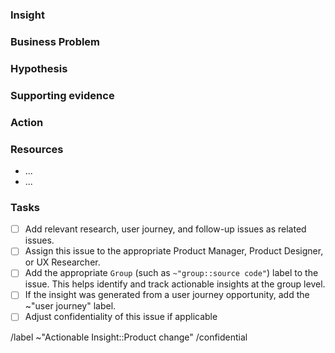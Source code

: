 <!-- Actionable insights must recommend an action that needs to take place. An actionable insight both defines the insight and clearly calls out action or next step required to improve based on the result of the research observation or data. Actionable insights are tracked over time and will include follow-up. Please follow the tasks outlined in this issue for best results. Learn more in the handbook here: https://about.gitlab.com/handbook/product/ux/ux-research-training/research-insights/#actionable-insights 

This issue template is for an actionable insight that requires a change in the product.-->

### Insight
<!-- Describe the insight itself: often the problem, finding, or observation.-->

### Business Problem
<!-- Where the insight is focused on the user/customer, the business problem represents how the insight could positively impact the business. For example, an insight around a friction area during the trial experience could be inhibiting first orders. -->

### Hypothesis
<!-- Detail how actioning the insight may impact the business problem identified. -->

### Supporting evidence
<!-- Describe why the problem is happening, or more details behind the finding or observation. Try to include quotes or specific data collected. Feel free to link the Actionable insight from Dovetail here if applicable instead of retyping details. -->

### Action
<!--Since this is an actionable insight that requires a change in the product, ensure the action is algned to that. Describe the next step or action that needs to take place as a result of the research. The action should be clearly defined, achievable, and directly tied back to the insight. Make sure to use directive terminology, such as: change, update, add/remove, etc. -->

### Resources
 <!--Add resources as links below. May include a Dovetail project, Tableau dashboard, or more, as applicable. -->

- ...
- ...

### Tasks
 <!--Fill out these tasks in order to consider an Actionable Insight complete. Actionable Insights are created as confidential by default, but can be made non-confidential if the insight does not include information about competitors from a Competitor Evaluation or any other confidential information. -->

- [ ] Add relevant research, user journey, and follow-up issues as related issues.
- [ ] Assign this issue to the appropriate Product Manager, Product Designer, or UX Researcher.
- [ ] Add the appropriate `Group` (such as `~"group::source code"`) label to the issue.  This helps identify and track actionable insights at the group level.
- [ ] If the insight was generated from a user journey opportunity, add the ~"user journey" label.
- [ ] Adjust confidentiality of this issue if applicable

/label ~"Actionable Insight::Product change"
/confidential
